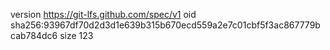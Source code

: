 version https://git-lfs.github.com/spec/v1
oid sha256:93967df70d2d3d1e639b315b670ecd559a2e7c01cbf5f3ac867779bcab784dc6
size 123
